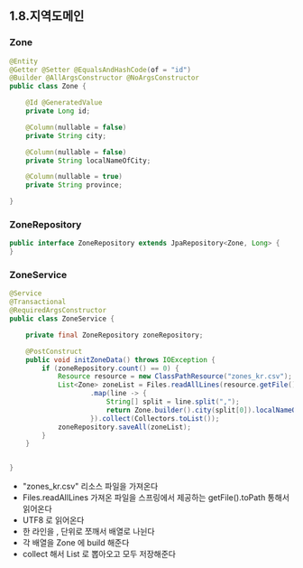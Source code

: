 ## 1.8.지역도메인

### Zone
```java
@Entity
@Getter @Setter @EqualsAndHashCode(of = "id")
@Builder @AllArgsConstructor @NoArgsConstructor
public class Zone {

    @Id @GeneratedValue
    private Long id;

    @Column(nullable = false)
    private String city;

    @Column(nullable = false)
    private String localNameOfCity;

    @Column(nullable = true)
    private String province;

}

```

### ZoneRepository
```java
public interface ZoneRepository extends JpaRepository<Zone, Long> {
}

```

### ZoneService
```java
@Service
@Transactional
@RequiredArgsConstructor
public class ZoneService {

    private final ZoneRepository zoneRepository;

    @PostConstruct
    public void initZoneData() throws IOException {
        if (zoneRepository.count() == 0) {
            Resource resource = new ClassPathResource("zones_kr.csv");
            List<Zone> zoneList = Files.readAllLines(resource.getFile().toPath(), StandardCharsets.UTF_8).stream()
                    .map(line -> {
                        String[] split = line.split(",");
                        return Zone.builder().city(split[0]).localNameOfCity(split[1]).province(split[2]).build();
                    }).collect(Collectors.toList());
            zoneRepository.saveAll(zoneList);
        }
    }


}
```

* "zones_kr.csv" 리소스 파일을 가져온다
* Files.readAllLines 가져온 파일을 스프링에서 제공하는 getFile().toPath 통해서 읽어온다
* UTF8 로 읽어온다
* 한 라인을 , 단위로 쪼깨서 배열로 나뉜다
* 각 배열을 Zone 에 build 해준다 
* collect 해서 List 로 뽑아오고 모두 저장해준다